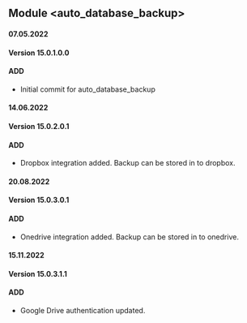 ## Module <auto_database_backup>

#### 07.05.2022
#### Version 15.0.1.0.0
#### ADD
- Initial commit for auto_database_backup

#### 14.06.2022
#### Version 15.0.2.0.1
#### ADD
- Dropbox integration added. Backup can be stored in to dropbox.

#### 20.08.2022
#### Version 15.0.3.0.1
#### ADD
- Onedrive integration added. Backup can be stored in to onedrive.

#### 15.11.2022
#### Version 15.0.3.1.1
#### ADD
- Google Drive authentication updated.

